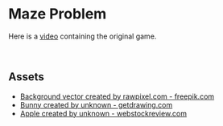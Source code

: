# Maze Problem

Here is a [video][1] containing the original game.

<br>

## Assets

- [Background vector created by rawpixel.com - freepik.com][2]
- [Bunny created by unknown - getdrawing.com][3]
- [Apple created by unknown - webstockreview.com][4]

[1]: https://vimeo.com/219341567
[2]: https://www.freepik.com/free-photos-vectors/background
[3]: http://getdrawings.com/get-icon#cute-bunny-icon-57.png
[4]: https://webstockreview.net/pict/getfirst
